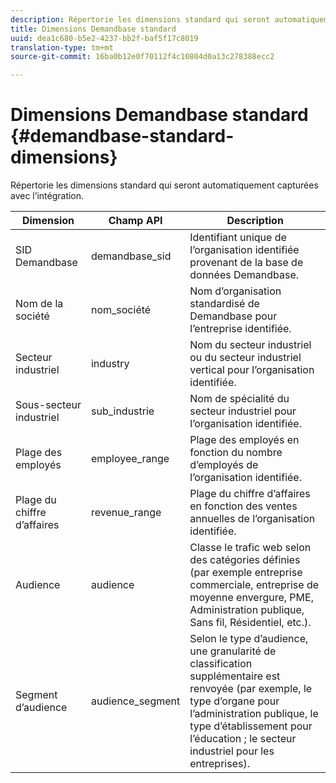 ```yaml
---
description: Répertorie les dimensions standard qui seront automatiquement capturées avec l’intégration.
title: Dimensions Demandbase standard
uuid: dea1c680-b5e2-4237-bb2f-baf5f17c8019
translation-type: tm+mt
source-git-commit: 16ba0b12e0f70112f4c10804d0a13c278388ecc2

---
```



# Dimensions Demandbase standard {#demandbase-standard-dimensions}

Répertorie les dimensions standard qui seront automatiquement capturées avec l’intégration.

| Dimension | Champ API | Description |
|---|---|---|
| SID Demandbase | demandbase_sid | Identifiant unique de l’organisation identifiée provenant de la base de données Demandbase. |
| Nom de la société | nom_société | Nom d’organisation standardisé de Demandbase pour l’entreprise identifiée. |
| Secteur industriel | industry | Nom du secteur industriel ou du secteur industriel vertical pour l’organisation identifiée. |
| Sous-secteur industriel | sub_industrie | Nom de spécialité du secteur industriel pour l’organisation identifiée. |
| Plage des employés | employee_range | Plage des employés en fonction du nombre d’employés de l’organisation identifiée. |
| Plage du chiffre d’affaires | revenue_range | Plage du chiffre d’affaires en fonction des ventes annuelles de l’organisation identifiée. |
| Audience | audience | Classe le trafic web selon des catégories définies (par exemple entreprise commerciale, entreprise de moyenne envergure, PME, Administration publique, Sans fil, Résidentiel, etc.). |
| Segment d’audience | audience_segment | Selon le type d’audience, une granularité de classification supplémentaire est renvoyée (par exemple, le type d’organe pour l’administration publique, le type d’établissement pour l’éducation ; le secteur industriel pour les entreprises). |

